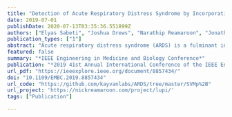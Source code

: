 ```yaml
---
title: "Detection of Acute Respiratory Distress Syndrome by Incorporation of Label Uncertainty and Partially Available Privileged Information"
date: 2019-07-01
publishDate: 2020-07-13T03:35:36.551899Z
authors: ["Elyas Sabeti", "Joshua Drews", "Narathip Reamaroon", "Jonathan Gryak", "Michael Sjoding", "Kayvan Najarian"]
publication_types: ["1"]
abstract: "Acute respiratory distress syndrome (ARDS) is a fulminant inﬂammatory lung injury that develops in patients with critical illnesses including sepsis, pneumonia, and trauma. However, many patients with ARDS are not recognized when they develop this syndrome nor given outcome-improving treatments. Because ARDS is a clinical syndrome, physicians may not be certain about a patient’s diagnosis (label uncertainty). In addition, the diagnosis requires a chest x-ray, which may not be always be available in a clinical setting (privileged information). For this paper, we implemented the Learning Using Label Uncertainty and Partially Available Privileged Information (LULUPAPI) paradigm, built on classical SVM, to detect ARDS using Electronic Health Record (EHR) data and chest radiography. In comparison to SVM, this resulted in a 3.55 percent improvement of test AUC."
featured: false
summary: "*IEEE Engineering in Medicine and Biology Conference*"
publication: "*2019 41st Annual International Conference of the IEEE Engineering in Medicine and Biology Society (EMBC)*"
url_pdf: "https://ieeexplore.ieee.org/document/8857434/"
doi: "10.1109/EMBC.2019.8857434"
url_code: "https://github.com/kayvanlabs/ARDS/tree/master/SVMp%2B"
url_project: 'https://nickreamaroon.com/project/lupi/'
tags: ["Publication"]

---
```


